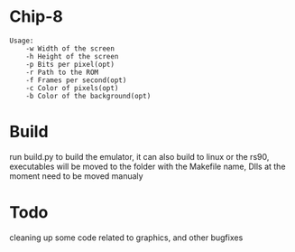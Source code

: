 # Chip-8

```
Usage:
    -w Width of the screen
    -h Height of the screen
    -p Bits per pixel(opt)
    -r Path to the ROM
    -f Frames per second(opt)
    -c Color of pixels(opt)
    -b Color of the background(opt)
```

# Build
run build.py to build the emulator,
it can also build to linux or the rs90,
executables will be moved to the folder
with the Makefile name,
Dlls at the moment need to be moved manualy

# Todo
cleaning up some code related to graphics,
and other bugfixes


